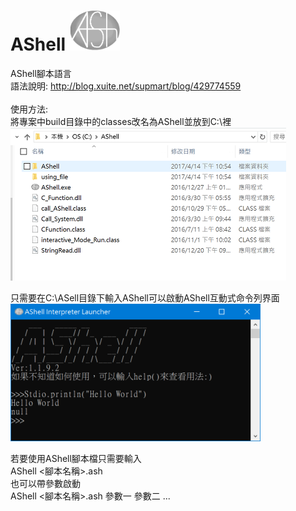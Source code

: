 # AShell <img src="./AShell_LOGO3.png" width="80px"></img>
AShell腳本語言\
語法說明:
http://blog.xuite.net/supmart/blog/429774559 \
\
使用方法:\
將專案中build目錄中的classes改名為AShell並放到C:\裡 \
![Alt text](image1.PNG)

只需要在C:\ASell目錄下輸入AShell可以啟動AShell互動式命令列界面 \
<img src="image2.PNG" width="400">

若要使用AShell腳本檔只需要輸入\
AShell <腳本名稱>.ash\
也可以帶參數啟動\
AShell <腳本名稱>.ash 參數一 參數二 ...
